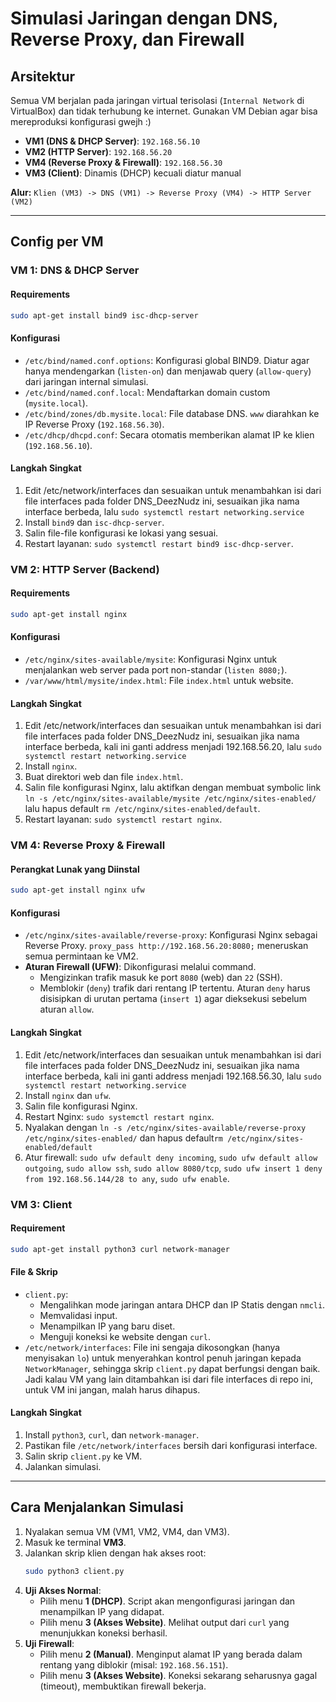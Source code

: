 # Simulasi Jaringan dengan DNS, Reverse Proxy, dan Firewall

## Arsitektur

Semua VM berjalan pada jaringan virtual terisolasi (`Internal Network` di VirtualBox) dan tidak terhubung ke internet. Gunakan VM Debian agar bisa mereproduksi konfigurasi gwejh :)

* **VM1 (DNS & DHCP Server)**: `192.168.56.10`
* **VM2 (HTTP Server)**: `192.168.56.20`
* **VM4 (Reverse Proxy & Firewall)**: `192.168.56.30`
* **VM3 (Client)**: Dinamis (DHCP) kecuali diatur manual

**Alur:**
`Klien (VM3) -> DNS (VM1) -> Reverse Proxy (VM4) -> HTTP Server (VM2)`

---

## Config per VM

### VM 1: DNS & DHCP Server

#### Requirements
```bash
sudo apt-get install bind9 isc-dhcp-server
```

#### Konfigurasi
* `/etc/bind/named.conf.options`: Konfigurasi global BIND9. Diatur agar hanya mendengarkan (`listen-on`) dan menjawab query (`allow-query`) dari jaringan internal simulasi.
* `/etc/bind/named.conf.local`: Mendaftarkan domain custom (`mysite.local`).
* `/etc/bind/zones/db.mysite.local`: File database DNS. `www` diarahkan ke IP Reverse Proxy (`192.168.56.30`).
* `/etc/dhcp/dhcpd.conf`: Secara otomatis memberikan alamat IP ke klien (`192.168.56.10`).

#### Langkah Singkat
1.  Edit /etc/network/interfaces dan sesuaikan untuk menambahkan isi dari file interfaces pada folder DNS_DeezNudz ini, sesuaikan jika nama interface berbeda, lalu `sudo systemctl restart networking.service`
2.  Install `bind9` dan `isc-dhcp-server`.
3.  Salin file-file konfigurasi ke lokasi yang sesuai.
4.  Restart layanan: `sudo systemctl restart bind9 isc-dhcp-server`.

### VM 2: HTTP Server (Backend)

#### Requirements
```bash
sudo apt-get install nginx
```

#### Konfigurasi
* `/etc/nginx/sites-available/mysite`: Konfigurasi Nginx untuk menjalankan web server pada port non-standar (`listen 8080;`).
* `/var/www/html/mysite/index.html`: File `index.html` untuk website.

#### Langkah Singkat
1.  Edit /etc/network/interfaces dan sesuaikan untuk menambahkan isi dari file interfaces pada folder DNS_DeezNudz ini, sesuaikan jika nama interface berbeda, kali ini ganti address menjadi 192.168.56.20, lalu `sudo systemctl restart networking.service`
2.  Install `nginx`.
3.  Buat direktori web dan file `index.html`.
4.  Salin file konfigurasi Nginx, lalu aktifkan dengan membuat symbolic link `ln -s /etc/nginx/sites-available/mysite /etc/nginx/sites-enabled/` lalu hapus default `rm /etc/nginx/sites-enabled/default`.
5.  Restart layanan: `sudo systemctl restart nginx`.

### VM 4: Reverse Proxy & Firewall

#### Perangkat Lunak yang Diinstal
```bash
sudo apt-get install nginx ufw
```

#### Konfigurasi
* `/etc/nginx/sites-available/reverse-proxy`: Konfigurasi Nginx sebagai Reverse Proxy. `proxy_pass http://192.168.56.20:8080;` meneruskan semua permintaan ke VM2.
* **Aturan Firewall (UFW)**: Dikonfigurasi melalui command.
    * Mengizinkan trafik masuk ke port `8080` (web) dan `22` (SSH).
    * Memblokir (`deny`) trafik dari rentang IP tertentu. Aturan `deny` harus disisipkan di urutan pertama (`insert 1`) agar dieksekusi sebelum aturan `allow`.

#### Langkah Singkat
1.  Edit /etc/network/interfaces dan sesuaikan untuk menambahkan isi dari file interfaces pada folder DNS_DeezNudz ini, sesuaikan jika nama interface berbeda, kali ini ganti address menjadi 192.168.56.30, lalu `sudo systemctl restart networking.service`
2.  Install `nginx` dan `ufw`.
3.  Salin file konfigurasi Nginx.
4.  Restart Nginx: `sudo systemctl restart nginx`.
5.  Nyalakan dengan `ln -s /etc/nginx/sites-available/reverse-proxy /etc/nginx/sites-enabled/` dan hapus default`rm /etc/nginx/sites-enabled/default`
6.  Atur firewall: `sudo ufw default deny incoming`, `sudo ufw default allow outgoing`, `sudo allow ssh`, `sudo allow 8080/tcp`, `sudo ufw insert 1 deny from 192.168.56.144/28 to any`, `sudo ufw enable`.

### VM 3: Client

#### Requirement
```bash
sudo apt-get install python3 curl network-manager
```

#### File & Skrip
* `client.py`:
    * Mengalihkan mode jaringan antara DHCP dan IP Statis dengan `nmcli`.
    * Memvalidasi input.
    * Menampilkan IP yang baru diset.
    * Menguji koneksi ke website dengan `curl`.
* `/etc/network/interfaces`: File ini sengaja dikosongkan (hanya menyisakan `lo`) untuk menyerahkan kontrol penuh jaringan kepada `NetworkManager`, sehingga skrip `client.py` dapat berfungsi dengan baik. Jadi kalau VM yang lain ditambahkan isi dari file interfaces di repo ini, untuk VM ini jangan, malah harus dihapus.

#### Langkah Singkat
1.  Install `python3`, `curl`, dan `network-manager`.
2.  Pastikan file `/etc/network/interfaces` bersih dari konfigurasi interface.
3.  Salin skrip `client.py` ke VM.
4.  Jalankan simulasi.

---

## Cara Menjalankan Simulasi

1.  Nyalakan semua VM (VM1, VM2, VM4, dan VM3).
2.  Masuk ke terminal **VM3**.
3.  Jalankan skrip klien dengan hak akses root:
    ```bash
    sudo python3 client.py
    ```
4.  **Uji Akses Normal**:
    * Pilih menu **1 (DHCP)**. Script akan mengonfigurasi jaringan dan menampilkan IP yang didapat.
    * Pilih menu **3 (Akses Website)**. Melihat output dari `curl` yang menunjukkan koneksi berhasil.
5.  **Uji Firewall**:
    * Pilih menu **2 (Manual)**. Menginput alamat IP yang berada dalam rentang yang diblokir (misal: `192.168.56.151`).
    * Pilih menu **3 (Akses Website)**. Koneksi sekarang seharusnya gagal (timeout), membuktikan firewall bekerja.
